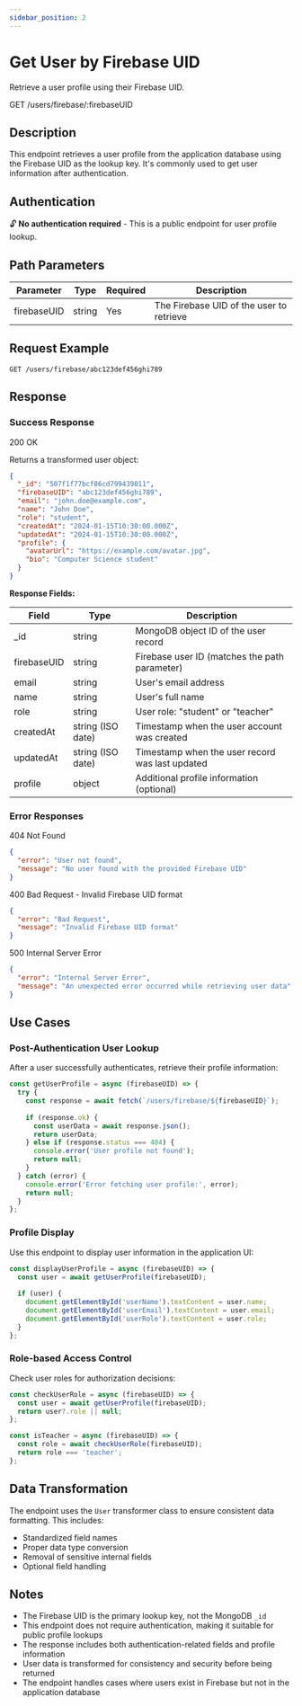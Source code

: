 ```yaml
---
sidebar_position: 2
---
```


# Get User by Firebase UID

Retrieve a user profile using their Firebase UID.

<div className="api-endpoint">
  <span className="http-method http-get">GET</span>
  <span className="endpoint-url">/users/firebase/:firebaseUID</span>
</div>

## Description

This endpoint retrieves a user profile from the application database using the Firebase UID as the lookup key. It's commonly used to get user information after authentication.

## Authentication

🔓 **No authentication required** - This is a public endpoint for user profile lookup.

## Path Parameters

<table className="parameter-table">
  <thead>
    <tr>
      <th>Parameter</th>
      <th>Type</th>
      <th>Required</th>
      <th>Description</th>
    </tr>
  </thead>
  <tbody>
    <tr>
      <td>firebaseUID</td>
      <td>string</td>
      <td>Yes</td>
      <td>The Firebase UID of the user to retrieve</td>
    </tr>
  </tbody>
</table>

## Request Example

```http
GET /users/firebase/abc123def456ghi789
```

## Response

### Success Response

<span className="status-code status-200">200 OK</span>

Returns a transformed user object:

```json
{
  "_id": "507f1f77bcf86cd799439011",
  "firebaseUID": "abc123def456ghi789",
  "email": "john.doe@example.com",
  "name": "John Doe",
  "role": "student",
  "createdAt": "2024-01-15T10:30:00.000Z",
  "updatedAt": "2024-01-15T10:30:00.000Z",
  "profile": {
    "avatarUrl": "https://example.com/avatar.jpg",
    "bio": "Computer Science student"
  }
}
```

**Response Fields:**

<table className="parameter-table">
  <thead>
    <tr>
      <th>Field</th>
      <th>Type</th>
      <th>Description</th>
    </tr>
  </thead>
  <tbody>
    <tr>
      <td>_id</td>
      <td>string</td>
      <td>MongoDB object ID of the user record</td>
    </tr>
    <tr>
      <td>firebaseUID</td>
      <td>string</td>
      <td>Firebase user ID (matches the path parameter)</td>
    </tr>
    <tr>
      <td>email</td>
      <td>string</td>
      <td>User's email address</td>
    </tr>
    <tr>
      <td>name</td>
      <td>string</td>
      <td>User's full name</td>
    </tr>
    <tr>
      <td>role</td>
      <td>string</td>
      <td>User role: "student" or "teacher"</td>
    </tr>
    <tr>
      <td>createdAt</td>
      <td>string (ISO date)</td>
      <td>Timestamp when the user account was created</td>
    </tr>
    <tr>
      <td>updatedAt</td>
      <td>string (ISO date)</td>
      <td>Timestamp when the user record was last updated</td>
    </tr>
    <tr>
      <td>profile</td>
      <td>object</td>
      <td>Additional profile information (optional)</td>
    </tr>
  </tbody>
</table>

### Error Responses

<span className="status-code status-404">404 Not Found</span>

```json
{
  "error": "User not found",
  "message": "No user found with the provided Firebase UID"
}
```

<span className="status-code status-400">400 Bad Request</span> - Invalid Firebase UID format

```json
{
  "error": "Bad Request",
  "message": "Invalid Firebase UID format"
}
```

<span className="status-code status-500">500 Internal Server Error</span>

```json
{
  "error": "Internal Server Error",
  "message": "An unexpected error occurred while retrieving user data"
}
```

## Use Cases

### Post-Authentication User Lookup
After a user successfully authenticates, retrieve their profile information:

```javascript
const getUserProfile = async (firebaseUID) => {
  try {
    const response = await fetch(`/users/firebase/${firebaseUID}`);
    
    if (response.ok) {
      const userData = await response.json();
      return userData;
    } else if (response.status === 404) {
      console.error('User profile not found');
      return null;
    }
  } catch (error) {
    console.error('Error fetching user profile:', error);
    return null;
  }
};
```

### Profile Display
Use this endpoint to display user information in the application UI:

```javascript
const displayUserProfile = async (firebaseUID) => {
  const user = await getUserProfile(firebaseUID);
  
  if (user) {
    document.getElementById('userName').textContent = user.name;
    document.getElementById('userEmail').textContent = user.email;
    document.getElementById('userRole').textContent = user.role;
  }
};
```

### Role-based Access Control
Check user roles for authorization decisions:

```javascript
const checkUserRole = async (firebaseUID) => {
  const user = await getUserProfile(firebaseUID);
  return user?.role || null;
};

const isTeacher = async (firebaseUID) => {
  const role = await checkUserRole(firebaseUID);
  return role === 'teacher';
};
```

## Data Transformation

The endpoint uses the `User` transformer class to ensure consistent data formatting. This includes:
- Standardized field names
- Proper data type conversion
- Removal of sensitive internal fields
- Optional field handling

## Notes

- The Firebase UID is the primary lookup key, not the MongoDB `_id`
- This endpoint does not require authentication, making it suitable for public profile lookups
- The response includes both authentication-related fields and profile information
- User data is transformed for consistency and security before being returned
- The endpoint handles cases where users exist in Firebase but not in the application database